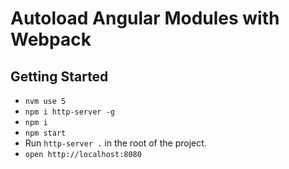 # Autoload Angular Modules with Webpack

## Getting Started

- `nvm use 5`
- `npm i http-server -g`
- `npm i`
- `npm start`
- Run `http-server .` in the root of the project.
- `open http://localhost:8080`
